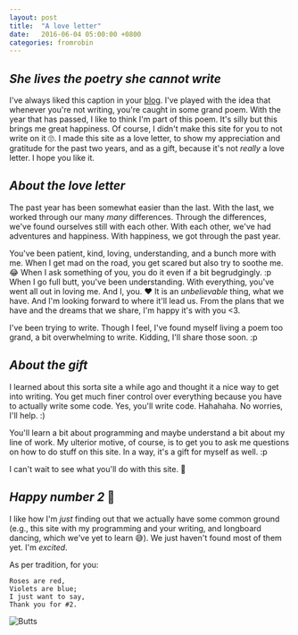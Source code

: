 ```yaml
---
layout: post
title:  "A love letter"
date:   2016-06-04 05:00:00 +0800
categories: fromrobin
---
```

## *She lives the poetry she cannot write*

I've always liked this caption in your [blog][secret-hill-tumblr]. I've played with the idea that whenever you're not writing, you're caught in some grand poem. With the year that has passed, I like to think I'm part of this poem. It's silly but this brings me great happiness. Of course, I didn't make this site for you to not write on it 🙄. I made this site as a love letter, to show my appreciation and gratitude for the past two years, and as a gift, because it's not *really* a love letter. I hope you like it.


## *About the love letter*

The past year has been somewhat easier than the last. With the last, we worked through our many *many* differences. Through the differences, we've found ourselves still with each other. With each other, we've had adventures and happiness. With happiness, we got through the past year.

You've been patient, kind, loving, understanding, and a bunch more with me. When I get mad on the road, you get scared but also try to soothe me. 😂 When I ask something of you, you do it even if a bit begrudgingly. :p When I go full butt, you've been understanding. With everything, you've went all out in loving me. And I, you. ❤ It is an *unbelievable* thing, what we have. And I'm looking forward to where it'll lead us. From the plans that we have and the dreams that we share, I'm happy it's with you <3.

I've been trying to write. Though I feel, I've found myself living a poem too grand, a bit overwhelming to write. Kidding, I'll share those soon. :p



## *About the gift*

I learned about this sorta site a while ago and thought it a nice way to get into writing. You get much finer control over everything because you have to actually write some code. Yes, you'll write code. Hahahaha. No worries, I'll help. :)

You'll learn a bit about programming and maybe understand a bit about my line of work. My ulterior motive, of course, is to get you to ask me questions on how to do stuff on this site. In a way, it's a gift for myself as well. :p

I can't wait to see what you'll do with this site. 🙈


## *Happy number 2* 💩

I like how I'm *just* finding out that we actually have some common ground (e.g., this site with my programming and your writing, and longboard dancing, which we've yet to learn 😅). We just haven't found most of them yet. I'm *excited*.

As per tradition, for you:

    Roses are red,
    Violets are blue;
    I just want to say,
    Thank you for #2.

<div class="box alt">
    <div class="row 50% uniform">
        <div class="3u"></div>
        <div class="6u$">
            <span class="image fit"><img src="{{ site.url }}/images/loveletter-1.jpg" alt="Butts" /></span>
        </div>
    </div>
</div>


[secret-hill-tumblr]: http://secret-hill.tumblr.com
